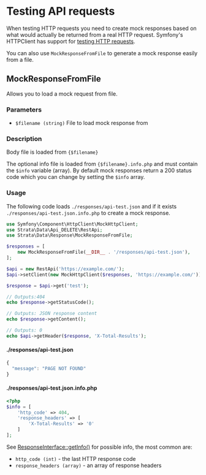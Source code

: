 # Testing API requests

When testing HTTP requests you need to create mock responses based on what would actually be returned from a real HTTP request. Symfony's HTTPClient has support for [testing HTTP requests](https://symfony.com/doc/current/components/http_client.html#testing-http-clients-and-responses).

You can also use `MockResponseFromFile` to generate a mock response easily from a file.

## MockResponseFromFile

Allows you to load a mock request from file.

### Parameters

* `$filename (string)` File to load mock response from

### Description

Body file is loaded from `{$filename}`

The optional info file is loaded from `{$filename}.info.php` and must contain the `$info` variable \(array\). By default mock responses return a 200 status code which you can change by setting the `$info` array.

### Usage

The following code loads `./responses/api-test.json` and if it exists `./responses/api-test.json.info.php` to create a mock response.

```php
use Symfony\Component\HttpClient\MockHttpClient;
use Strata\Data\Api_DELETE\RestApi;
use Strata\Data\Response\MockResponseFromFile;

$responses = [
    new MockResponseFromFile(__DIR__ . '/responses/api-test.json'),
];

$api = new RestApi('https://example.com/');
$api->setClient(new MockHttpClient($responses, 'https://example.com/'));

$response = $api->get('test');

// Outputs:404
echo $response->getStatusCode();

// Outputs: JSON response content
echo $response->getContent();

// Outputs: 0
echo $api->getHeader($response, 'X-Total-Results');
```

#### ./responses/api-test.json

```javascript
{
  "message": "PAGE NOT FOUND"
}
```

#### ./responses/api-test.json.info.php

```php
<?php
$info = [
    'http_code' => 404,
    'response_headers' => [
        'X-Total-Results' => '0'
    ]
];
```

See [ResponseInterface::getInfo\(\)](https://github.com/symfony/symfony/blob/master/src/Symfony/Contracts/HttpClient/ResponseInterface.php) for possible info, the most common are:

* `http_code (int)` - the last HTTP response code
* `response_headers (array)` - an array of response headers

